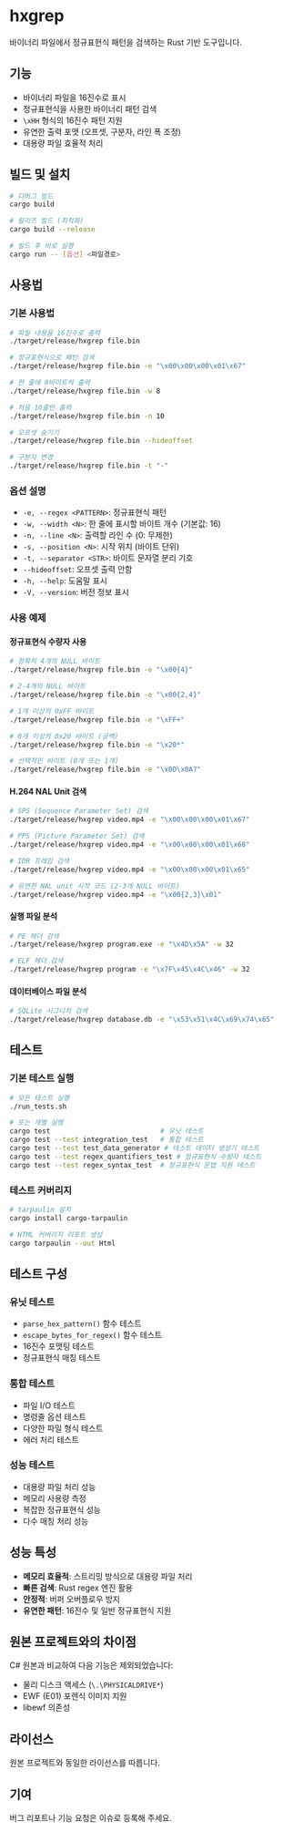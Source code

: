 # hxgrep

바이너리 파일에서 정규표현식 패턴을 검색하는 Rust 기반 도구입니다.

## 기능

- 바이너리 파일을 16진수로 표시
- 정규표현식을 사용한 바이너리 패턴 검색
- `\xHH` 형식의 16진수 패턴 지원
- 유연한 출력 포맷 (오프셋, 구분자, 라인 폭 조정)
- 대용량 파일 효율적 처리

## 빌드 및 설치

```bash
# 디버그 빌드
cargo build

# 릴리즈 빌드 (최적화)
cargo build --release

# 빌드 후 바로 실행
cargo run -- [옵션] <파일경로>
```

## 사용법

### 기본 사용법

```bash
# 파일 내용을 16진수로 출력
./target/release/hxgrep file.bin

# 정규표현식으로 패턴 검색
./target/release/hxgrep file.bin -e "\x00\x00\x00\x01\x67"

# 한 줄에 8바이트씩 출력
./target/release/hxgrep file.bin -w 8

# 처음 10줄만 출력
./target/release/hxgrep file.bin -n 10

# 오프셋 숨기기
./target/release/hxgrep file.bin --hideoffset

# 구분자 변경
./target/release/hxgrep file.bin -t "-"
```

### 옵션 설명

- `-e, --regex <PATTERN>`: 정규표현식 패턴
- `-w, --width <N>`: 한 줄에 표시할 바이트 개수 (기본값: 16)
- `-n, --line <N>`: 출력할 라인 수 (0: 무제한)
- `-s, --position <N>`: 시작 위치 (바이트 단위)
- `-t, --separator <STR>`: 바이트 문자열 분리 기호
- `--hideoffset`: 오프셋 출력 안함
- `-h, --help`: 도움말 표시
- `-V, --version`: 버전 정보 표시

### 사용 예제

#### 정규표현식 수량자 사용
```bash
# 정확히 4개의 NULL 바이트
./target/release/hxgrep file.bin -e "\x00{4}"

# 2-4개의 NULL 바이트
./target/release/hxgrep file.bin -e "\x00{2,4}"

# 1개 이상의 0xFF 바이트
./target/release/hxgrep file.bin -e "\xFF+"

# 0개 이상의 0x20 바이트 (공백)
./target/release/hxgrep file.bin -e "\x20*"

# 선택적인 바이트 (0개 또는 1개)
./target/release/hxgrep file.bin -e "\x0D\x0A?"
```

#### H.264 NAL Unit 검색
```bash
# SPS (Sequence Parameter Set) 검색
./target/release/hxgrep video.mp4 -e "\x00\x00\x00\x01\x67"

# PPS (Picture Parameter Set) 검색
./target/release/hxgrep video.mp4 -e "\x00\x00\x00\x01\x68"

# IDR 프레임 검색
./target/release/hxgrep video.mp4 -e "\x00\x00\x00\x01\x65"

# 유연한 NAL unit 시작 코드 (2-3개 NULL 바이트)
./target/release/hxgrep video.mp4 -e "\x00{2,3}\x01"
```

#### 실행 파일 분석
```bash
# PE 헤더 검색
./target/release/hxgrep program.exe -e "\x4D\x5A" -w 32

# ELF 헤더 검색
./target/release/hxgrep program -e "\x7F\x45\x4C\x46" -w 32
```

#### 데이터베이스 파일 분석
```bash
# SQLite 시그니처 검색
./target/release/hxgrep database.db -e "\x53\x51\x4C\x69\x74\x65"
```

## 테스트

### 기본 테스트 실행
```bash
# 모든 테스트 실행
./run_tests.sh

# 또는 개별 실행
cargo test                           # 유닛 테스트
cargo test --test integration_test   # 통합 테스트
cargo test --test test_data_generator # 테스트 데이터 생성기 테스트
cargo test --test regex_quantifiers_test # 정규표현식 수량자 테스트
cargo test --test regex_syntax_test  # 정규표현식 문법 지원 테스트
```


### 테스트 커버리지
```bash
# tarpaulin 설치
cargo install cargo-tarpaulin

# HTML 커버리지 리포트 생성
cargo tarpaulin --out Html
```

## 테스트 구성

### 유닛 테스트
- `parse_hex_pattern()` 함수 테스트
- `escape_bytes_for_regex()` 함수 테스트
- 16진수 포맷팅 테스트
- 정규표현식 매칭 테스트

### 통합 테스트
- 파일 I/O 테스트
- 명령줄 옵션 테스트
- 다양한 파일 형식 테스트
- 에러 처리 테스트

### 성능 테스트
- 대용량 파일 처리 성능
- 메모리 사용량 측정
- 복잡한 정규표현식 성능
- 다수 매칭 처리 성능

## 성능 특성

- **메모리 효율적**: 스트리밍 방식으로 대용량 파일 처리
- **빠른 검색**: Rust regex 엔진 활용
- **안정적**: 버퍼 오버플로우 방지
- **유연한 패턴**: 16진수 및 일반 정규표현식 지원

## 원본 프로젝트와의 차이점

C# 원본과 비교하여 다음 기능은 제외되었습니다:
- 물리 디스크 액세스 (`\.\PHYSICALDRIVE*`)
- EWF (E01) 포렌식 이미지 지원
- libewf 의존성

## 라이선스

원본 프로젝트와 동일한 라이선스를 따릅니다.

## 기여

버그 리포트나 기능 요청은 이슈로 등록해 주세요.